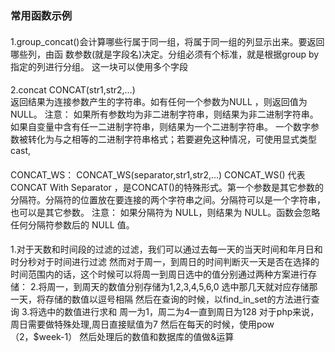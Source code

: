 ### 常用函数示例
#### 
1.group_concat()会计算哪些行属于同一组，将属于同一组的列显示出来。要返回哪些列，由函
数参数(就是字段名)决定。分组必须有个标准，就是根据group by指定的列进行分组。
这一块可以使用多个字段
#### 
2.concat
CONCAT(str1,str2,…)  
返回结果为连接参数产生的字符串。如有任何一个参数为NULL ，则返回值为 NULL。
注意：
如果所有参数均为非二进制字符串，则结果为非二进制字符串。 
如果自变量中含有任一二进制字符串，则结果为一个二进制字符串。
一个数字参数被转化为与之相等的二进制字符串格式；若要避免这种情况，可使用显式类型 cast, 
#### 
CONCAT_WS： 
CONCAT_WS(separator,str1,str2,...)
CONCAT_WS() 代表 CONCAT With Separator ，是CONCAT()的特殊形式。第一个参数是其它参数的分隔符。分隔符的位置放在要连接的两个字符串之间。分隔符可以是一个字符串，也可以是其它参数。
注意：
如果分隔符为 NULL，则结果为 NULL。函数会忽略任何分隔符参数后的 NULL 值。
#### 
1.对于天数和时间段的过滤的过滤，我们可以通过去每一天的当天时间和年月日和时分秒对于时间进行过滤
然而对于周一，到周日的时间判断灭一天是否在选择的时间范围内的话，这个时候可以将周一到周日选中的值分别通过两种方案进行存储：
2.将周一，到周天的数值分别存储为1,2,3,4,5,6,0
选中那几天就对应存储那一天，将存储的数值以逗号相隔
然后在查询的时候，以find_in_set的方法进行查询
3.将选中的数值进行求和
周一为1，周二为4一直到周日为128
对于php来说，周日需要做特殊处理,周日直接赋值为7
然后在每天的时候，使用pow（2，$week-1）
然后处理后的数值和数据库的值做&运算


